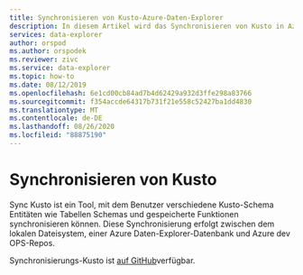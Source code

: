 ```yaml
---
title: Synchronisieren von Kusto-Azure-Daten-Explorer
description: In diesem Artikel wird das Synchronisieren von Kusto in Azure Daten-Explorer beschrieben.
services: data-explorer
author: orspod
ms.author: orspodek
ms.reviewer: zivc
ms.service: data-explorer
ms.topic: how-to
ms.date: 08/12/2019
ms.openlocfilehash: 6e1cd00cb84ad7b4d62429a932d3ffe298a83766
ms.sourcegitcommit: f354accde64317b731f21e558c52427ba1dd4830
ms.translationtype: MT
ms.contentlocale: de-DE
ms.lasthandoff: 08/26/2020
ms.locfileid: "88875190"
---
```

# <a name="sync-kusto"></a>Synchronisieren von Kusto

Sync Kusto ist ein Tool, mit dem Benutzer verschiedene Kusto-Schema Entitäten wie Tabellen Schemas und gespeicherte Funktionen synchronisieren können. Diese Synchronisierung erfolgt zwischen dem lokalen Dateisystem, einer Azure Daten-Explorer-Datenbank und Azure dev OPS-Repos.

Synchronisierungs-Kusto ist [auf GitHub](https://github.com/microsoft/synckusto)verfügbar.